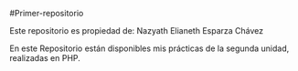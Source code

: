 #Primer-repositorio

Este repositorio es propiedad de: Nazyath Elianeth Esparza Chávez

En este Repositorio están disponibles mis prácticas de la segunda unidad, realizadas en PHP.
